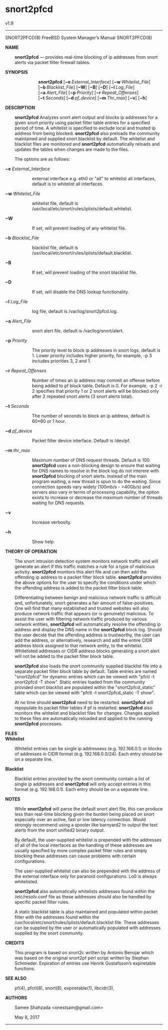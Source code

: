 # snort2pfcd
v1.9
<!-- Creator     : groff version 1.19.2 -->
<!-- CreationDate: Thu May 11 15:42:45 2017 -->
<!DOCTYPE html PUBLIC "-//W3C//DTD HTML 4.01 Transitional//EN"
"http://www.w3.org/TR/html4/loose.dtd">
<html>
<head>
<meta name="generator" content="groff -Thtml, see www.gnu.org">
<meta http-equiv="Content-Type" content="text/html; charset=US-ASCII">
<meta name="Content-Style" content="text/css">
</head>
<body>

<hr>


<p valign="top">SNORT2PFCD(8) FreeBSD System
Manager&rsquo;s Manual SNORT2PFCD(8)</p>

<p style="margin-top: 1em" valign="top"><b>NAME</b></p>

<p style="margin-left:6%;"><b>snort2pfcd</b> &mdash;
provides real-time blocking of ip addresses from snort
alerts via packet filter firewall tables.</p>


<p style="margin-top: 1em" valign="top"><b>SYNOPSIS</b></p>

<p style="margin-left:21%;"><b>snort2pfcd</b>
[<b>&minus;e&nbsp;</b><i>External_Interface</i>]
[<b>&minus;w&nbsp;</b><i>Whitelist_File</i>]
[<b>&minus;b&nbsp;</b><i>Blacklist_File</i>]
[<b>&minus;W</b>] [<b>&minus;B</b>] [<b>&minus;D</b>]
[<b>&minus;l&nbsp;</b><i>Log_File</i>]
[<b>&minus;a&nbsp;</b><i>Alert_File</i>]
[<b>&minus;p&nbsp;</b><i>Priority</i>]
[<b>&minus;r&nbsp;</b><i>Repeat_Offenses</i>]
[<b>&minus;t&nbsp;</b><i>Seconds</i>]
[<b>&minus;d&nbsp;</b><i>pf_device</i>]
[<b>&minus;m&nbsp;</b><i>Thr_max</i>] [<b>&minus;v</b>]
[<b>&minus;h</b>]</p>


<p style="margin-top: 1em" valign="top"><b>DESCRIPTION</b></p>

<p style="margin-left:6%;"><b>snort2pfcd</b> Analyzes snort
alert output and blocks ip addresses for a given snort
priority using packet filter table entries for a specified
period of time. A whitelist is specified to exclude local
and trusted ip address from being blocked. <b>snort2pfcd</b>
also preloads the community maintained and supplied snort
blacklist by default. The whitelist and blacklist files are
monitored and <b>snort2pfcd</b> automatically reloads and
updates the tables when changes are made to the files.</p>

<p style="margin-left:6%; margin-top: 1em">The options are
as follows:</p>

<p style="margin-top: 1em" valign="top"><b>&minus;e</b>
<i>External_Interface</i></p>

<p style="margin-left:17%;">external interface e.g. eth0 or
&quot;all&quot; to whitelist all interfaces, default is to
whitelist all interfaces.</p>

<p style="margin-top: 1em" valign="top"><b>&minus;w</b>
<i>Whitelist_File</i></p>

<p style="margin-left:17%;">whitelist file, default is
/usr/local/etc/snort/rules/iplists/default.whitelist.</p>


<p style="margin-top: 1em" valign="top"><b>&minus;W</b></p>

<p style="margin-left:17%; margin-top: 1em">If set, will
prevent loading of any whitelist file.</p>

<p style="margin-top: 1em" valign="top"><b>&minus;b</b>
<i>Blacklist_File</i></p>

<p style="margin-left:17%;">blacklist file, default is
/usr/local/etc/snort/rules/iplists/default.blacklist.</p>


<p style="margin-top: 1em" valign="top"><b>&minus;B</b></p>

<p style="margin-left:17%; margin-top: 1em">If set, will
prevent loading of the snort blacklist file.</p>


<p style="margin-top: 1em" valign="top"><b>&minus;D</b></p>

<p style="margin-left:17%; margin-top: 1em">If set, will
disable the DNS lookup functionality.</p>

<p style="margin-top: 1em" valign="top"><b>&minus;l</b>
<i>Log_File</i></p>

<p style="margin-left:17%;">log file, default is
/var/log/snort2pfcd.log.</p>

<p style="margin-top: 1em" valign="top"><b>&minus;a</b>
<i>Alert_File</i></p>

<p style="margin-left:17%;">snort alert file, default is
/var/log/snort/alert.</p>

<p style="margin-top: 1em" valign="top"><b>&minus;p</b>
<i>Priority</i></p>

<p style="margin-left:17%;">The priority level to block ip
addresses in snort logs, default is 1. Lower priority
includes higher priority, for example, -p 3 includes
priorities 3, 2 and 1.</p>

<p style="margin-top: 1em" valign="top"><b>&minus;r</b>
<i>Repeat_Offenses</i></p>

<p style="margin-left:17%;">Number of times an ip address
may commit an offense before being added to pf block table.
Default is 0. For example, -p 2 -r 2 specifies that priority
1 or 2 snort alerts will be blocked only after 2 repeated
snort alerts (3 snort alerts total).</p>

<p style="margin-top: 1em" valign="top"><b>&minus;t</b>
<i>Seconds</i></p>

<p style="margin-left:17%;">The number of seconds to block
an ip address, default is 60*60 or 1 hour.</p>

<p style="margin-top: 1em" valign="top"><b>&minus;d</b>
<i>pf_device</i></p>

<p style="margin-left:17%;">Packet filter device interface.
Default is /dev/pf.</p>

<p style="margin-top: 1em" valign="top"><b>&minus;m</b>
<i>thr_max</i></p>

<p style="margin-left:17%;">Maximum number of DNS request
threads. Default is 100. <b>snort2pfcd</b> uses a
non-blocking design to ensure that waiting for DNS names to
resolve in the block log do not interere with
<b>snort2pfcd</b> blocking of snort alerts. Instead of the
main program waiting, a new thread is spun to do the
waiting. Since connection speeds vary widely (100mb/s -
&gt;40Gb/s) and servers also vary in terms of processing
capability, the option exists to increase or decrease the
maximum number of threads waiting for DNS requests.</p>


<p style="margin-top: 1em" valign="top"><b>&minus;v</b></p>

<p style="margin-left:17%; margin-top: 1em">Increase
verbosity.</p>


<p style="margin-top: 1em" valign="top"><b>&minus;h</b></p>

<p style="margin-left:17%; margin-top: 1em">Show help.</p>

<p style="margin-top: 1em" valign="top"><b>THEORY OF
OPERATION</b></p>

<p style="margin-left:6%;">The snort intrusion detection
system monitors network traffic and will generate an alert
if this traffic matches a rule for a type of malicious
activity. <b>snort2pfcd</b> monitors this alert file and can
then add the offending ip address to a packet filter block
table. <b>snort2pfcd</b> provides the above options for the
user to specify the conditions under which the offending
address is added to the packet filter block table.</p>

<p style="margin-left:6%; margin-top: 1em">Differentiating
between benign and malicious network traffic is difficult
and, unfortunately, snort generates a fair amount of
false-positives. One will find that many established and
trusted websites will also produce network traffic that
appears (or is genuinely) malicious. To assist the user with
filtering network traffic produced by various network
entities, <b>snort2pfcd</b> will automatically resolve the
offending ip address and display the DNS name in the
<b>snort2pfcd</b> block log. Should the user decide that the
offending address is trustworthy, the user can add the
address, or alternatively, research and add the entire CIDR
address block assigned to that network entity, to the
whitelist. Whitelisted addresses or CIDR address blocks
generating a snort alert will not be added to the packet
filter block table.</p>


<p style="margin-left:6%; margin-top: 1em"><b>snort2pfcd</b>
also loads the snort community supplied blacklist file into
a separate packet filter block table by default. Table
entries are named &quot;snort2pfcd&quot; for dynamic entries
which can be viewed with &quot;pfctl -t snort2pfcd -T
show&quot;. Static entries loaded from the community
provided snort blacklist are populated within the
&quot;snort2pfcd_static&quot; table which can be viewed with
&quot;pfctl -t snort2pfcd_static -T show&quot;.</p>

<p style="margin-left:6%; margin-top: 1em">At no time
should <b>snort2pfcd</b> need to be restarted.
<b>snort2pfcd</b> will repopulate its packet filter tables
if pf is restarted. <b>snort2pfcd</b> also monitors the
whitelist and blacklist files for changes. Changes applied
to these files are automatically reloaded and applied to the
running <b>snort2pfcd</b> processes.</p>

<p style="margin-top: 1em" valign="top"><b>FILES <br>
Whitelist</b></p>

<p style="margin-left:6%;">Whitelist entries can be single
ip addressess (e.g. 192.168.0.1) or blocks of addresses in
CIDR format (e.g. 192.168.0.0/24). Each entry should be on a
separate line.</p>


<p style="margin-top: 1em" valign="top"><b>Blacklist</b></p>

<p style="margin-left:6%;">Blacklist entries provided by
the snort community contain a list of single ip addresses
and <b>snort2pfcd</b> will only accept entries in this
format (e.g. 192.168.0.1). Each entry should be on a
separate line.</p>

<p style="margin-top: 1em" valign="top"><b>NOTES</b></p>

<p style="margin-left:6%;">While <b>snort2pfcd</b> will
parse the default snort alert file, this can produce less
than real-time blocking given the burden being placed on
snort especially over an active, fast or low latency
connection. Would strongly recommend using a spooler like
barnyard2 to output the text alerts from the snort unified2
binary output.</p>

<p style="margin-left:6%; margin-top: 1em">By default, the
user-supplied whitelist is prepended with the addresses of
all of the local interfaces as the handling of these
addresses are usually specified by more complex packet
filter rules and simply blocking these addresses can cause
problems with certain configurations.</p>

<p style="margin-left:6%; margin-top: 1em">The
user-supplied whitelist can also be prepended with the
address of the external interface only for paranoid
configurations. Lo0 is always whitelisted.</p>


<p style="margin-left:6%; margin-top: 1em"><b>snort2pfcd</b>
also automatically whitelists addresses found within the
/etc/resolv.conf file as these addresses should also be
handled by specific packet filter rules.</p>

<p style="margin-left:6%; margin-top: 1em">A static
blacklist table is also maintained and populated within
packet filter with the addresses found within the
/usr/local/etc/snort/rules/iplists/default.blacklist file.
These addresses can be supplied by the user or automatically
populated with addresses supplied by the snort
community.</p>

<p style="margin-top: 1em" valign="top"><b>CREDITS</b></p>

<p style="margin-left:6%;">This program is based on snort2c
written by Antonio Benojar which was based on the original
snort2pf perl script written by Stephan Schmieder.
Expiration of entries use Henrik Gustafsson&rsquo;s
expiretable functions.</p>

<p style="margin-top: 1em" valign="top"><b>SEE ALSO</b></p>

<p style="margin-left:6%;">pf(4), pfctl(8), snort(8),
expiretable(1), libcidr(3),</p>

<p style="margin-top: 1em" valign="top"><b>AUTHORS</b></p>

<p style="margin-left:6%;">Samee Shahzada
&lt;onestsam@gmail.com&gt;</p>

<p style="margin-left:6%; margin-top: 1em">May&nbsp;8,
2017</p>
<hr>
</body>
</html>
